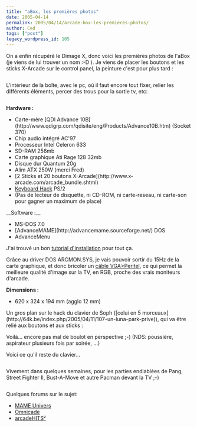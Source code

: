 ```yaml
---
title: "aBox, les premières photos"
date: 2005-04-14
permalink: 2005/04/14/arcade-box-les-premieres-photos/
author: Ced
tags: ["post"]
legacy_wordpress_id: 105
---
```


On a enfin récupéré le Dimage X, donc voici les premières photos de l'aBox (je viens de lui trouver un nom :-D ). Je viens de placer les boutons et les sticks X-Arcade sur le control panel, la peinture c'est pour plus tard :

<img src="https://64k.be/wp-content/uploads/2006/arcade/box1.jpg" alt="" />

<!-- excerpt -->

L'intérieur de la boîte, avec le pc, où il faut encore tout fixer, relier les différents éléments, percer des trous pour la sortie tv, etc:

<img src="https://64k.be/wp-content/uploads/2006/arcade/box2.jpg" alt="" />

__Hardware :__
<ul>
	<li>Carte-mère [QDI Advance 10B](http://www.qdigrp.com/qdisite/eng/Products/Advance10B.htm) (Socket 370)</li>
	<li>Chip audio intégré AC'97</li>
	<li>Processeur Intel Celeron 633</li>
	<li>SD-RAM 256mb</li>
	<li>Carte graphique Ati Rage 128 32mb</li>
	<li>Disque dur Quantum 20g</li>
	<li>Alim ATX 250W (merci Fred)</li>
	<li>[2 Sticks et 20 boutons X-Arcade](http://www.x-arcade.com/arcade_bundle.shtml)</li>
	<li><a hreflang="en" href="http://www.mameworld.net/emuadvice/keyhack2.html">Keyboard Hack</a> PS/2</li>
	<li>(Pas de lecteur de disquette, ni CD-ROM, ni carte-reseau, ni carte-son pour gagner un maximum de place)</li>
</ul>
__Software :__
<ul>
	<li>MS-DOS 7.0</li>
	<li>[AdvanceMAME](http://advancemame.sourceforge.net/) DOS</li>
	<li>AdvanceMenu</li>
</ul>
J'ai trouvé un bon <a hreflang="fr" href="http://users.rockweb.org/jmbhome/index.php?mod=arcade&amp;ac=logiciel">tutorial d'installation</a> pour tout ça.

Grâce au driver DOS ARCMON.SYS, je vais pouvoir sortir du 15Hz de la carte graphique, et donc bricoler un <a hreflang="fr" href="http://www.omnicade.com/contenu.php?contenu=interfacevideo#peritel">câble VGA&gt;Peritel</a>, ce qui permet la meilleure qualité d'image sur la TV, en RGB, proche des vrais moniteurs d'arcade.

__Dimensions :__
<ul>
	<li>620 x 324 x 194 mm (agglo 12 mm)</li>
</ul>
Un gros plan sur le hack du clavier de Soph ([celui en 5 morceaux](http://64k.be/index.php/2005/04/11/107-un-luna-park-prive)), qui va être relié aux boutons et aux sticks :

<img src="https://64k.be/wp-content/uploads/2006/arcade/box3.jpg" alt="" />

Voilà... encore pas mal de boulot en perspective ;-) (NDS: poussière, aspirateur plusieurs fois par soirée, ...)

Voici ce qu'il reste du clavier...

<img src="https://64k.be/wp-content/uploads/2006/Photooo2petite.jpg" alt="" />

Vivement dans quelques semaines, pour les parties endiablées de Pang, Street Fighter II, Bust-A-Move et autre Pacman devant la TV ;-)

<img src="https://64k.be/wp-content/uploads/2006/arcade/sf2.png" alt="" />

Quelques forums sur le sujet:
<ul>
	<li><a hreflang="fr" href="http://www.mame-univers.net">MAME Univers</a></li>
	<li><a hreflang="fr" href="http://www.omnicade.com/forums/index.php">Omnicade</a></li>
	<li><a hreflang="fr" href="http://forum.arcadehits.net/">arcadeHITS²</a></li>
</ul>
